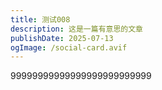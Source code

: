 ```yaml
---
title: 测试008
description: 这是一篇有意思的文章
publishDate: 2025-07-13
ogImage: /social-card.avif
---
```

99999999999999999999999999
